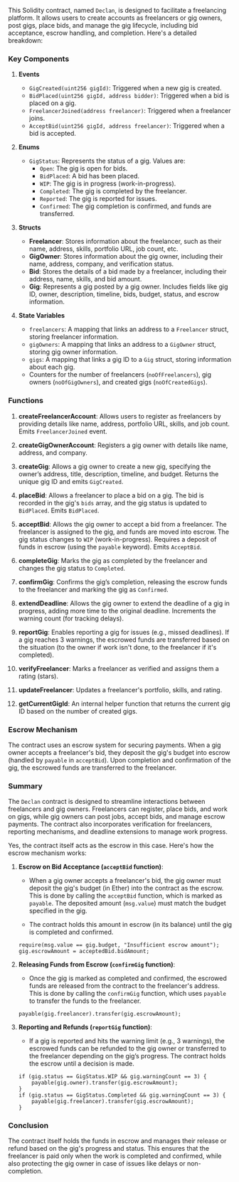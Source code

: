 This Solidity contract, named `Declan`, is designed to facilitate a freelancing platform. It allows users to create accounts as freelancers or gig owners, post gigs, place bids, and manage the gig lifecycle, including bid acceptance, escrow handling, and completion. Here's a detailed breakdown:

### Key Components

1. **Events**
   - `GigCreated(uint256 gigId)`: Triggered when a new gig is created.
   - `BidPlaced(uint256 gigId, address bidder)`: Triggered when a bid is placed on a gig.
   - `FreelancerJoined(address freelancer)`: Triggered when a freelancer joins.
   - `AcceptBid(uint256 gigId, address freelancer)`: Triggered when a bid is accepted.

2. **Enums**
   - `GigStatus`: Represents the status of a gig. Values are:
     - `Open`: The gig is open for bids.
     - `BidPlaced`: A bid has been placed.
     - `WIP`: The gig is in progress (work-in-progress).
     - `Completed`: The gig is completed by the freelancer.
     - `Reported`: The gig is reported for issues.
     - `Confirmed`: The gig completion is confirmed, and funds are transferred.

3. **Structs**
   - **Freelancer**: Stores information about the freelancer, such as their name, address, skills, portfolio URL, job count, etc.
   - **GigOwner**: Stores information about the gig owner, including their name, address, company, and verification status.
   - **Bid**: Stores the details of a bid made by a freelancer, including their address, name, skills, and bid amount.
   - **Gig**: Represents a gig posted by a gig owner. Includes fields like gig ID, owner, description, timeline, bids, budget, status, and escrow information.

4. **State Variables**
   - `freelancers`: A mapping that links an address to a `Freelancer` struct, storing freelancer information.
   - `gigOwners`: A mapping that links an address to a `GigOwner` struct, storing gig owner information.
   - `gigs`: A mapping that links a gig ID to a `Gig` struct, storing information about each gig.
   - Counters for the number of freelancers (`noOfFreelancers`), gig owners (`noOfGigOwners`), and created gigs (`noOfCreatedGigs`).

### Functions

1. **createFreelancerAccount**: Allows users to register as freelancers by providing details like name, address, portfolio URL, skills, and job count. Emits `FreelancerJoined` event.

2. **createGigOwnerAccount**: Registers a gig owner with details like name, address, and company.

3. **createGig**: Allows a gig owner to create a new gig, specifying the owner’s address, title, description, timeline, and budget. Returns the unique gig ID and emits `GigCreated`.

4. **placeBid**: Allows a freelancer to place a bid on a gig. The bid is recorded in the gig's `bids` array, and the gig status is updated to `BidPlaced`. Emits `BidPlaced`.

5. **acceptBid**: Allows the gig owner to accept a bid from a freelancer. The freelancer is assigned to the gig, and funds are moved into escrow. The gig status changes to `WIP` (work-in-progress). Requires a deposit of funds in escrow (using the `payable` keyword). Emits `AcceptBid`.

6. **completeGig**: Marks the gig as completed by the freelancer and changes the gig status to `Completed`.

7. **confirmGig**: Confirms the gig’s completion, releasing the escrow funds to the freelancer and marking the gig as `Confirmed`.

8. **extendDeadline**: Allows the gig owner to extend the deadline of a gig in progress, adding more time to the original deadline. Increments the warning count (for tracking delays).

9. **reportGig**: Enables reporting a gig for issues (e.g., missed deadlines). If a gig reaches 3 warnings, the escrowed funds are transferred based on the situation (to the owner if work isn't done, to the freelancer if it's completed).

10. **verifyFreelancer**: Marks a freelancer as verified and assigns them a rating (stars).

11. **updateFreelancer**: Updates a freelancer's portfolio, skills, and rating.

12. **getCurrentGigId**: An internal helper function that returns the current gig ID based on the number of created gigs.

### Escrow Mechanism
The contract uses an escrow system for securing payments. When a gig owner accepts a freelancer's bid, they deposit the gig's budget into escrow (handled by `payable` in `acceptBid`). Upon completion and confirmation of the gig, the escrowed funds are transferred to the freelancer.

### Summary
The `Declan` contract is designed to streamline interactions between freelancers and gig owners. Freelancers can register, place bids, and work on gigs, while gig owners can post jobs, accept bids, and manage escrow payments. The contract also incorporates verification for freelancers, reporting mechanisms, and deadline extensions to manage work progress.

Yes, the contract itself acts as the escrow in this case. Here's how the escrow mechanism works:

1. **Escrow on Bid Acceptance (`acceptBid` function)**:
   - When a gig owner accepts a freelancer's bid, the gig owner must deposit the gig's budget (in Ether) into the contract as the escrow. This is done by calling the `acceptBid` function, which is marked as `payable`. The deposited amount (`msg.value`) must match the budget specified in the gig.
   
   - The contract holds this amount in escrow (in its balance) until the gig is completed and confirmed.

   ```solidity
   require(msg.value == gig.budget, "Insufficient escrow amount");
   gig.escrowAmount = acceptedBid.bidAmount;
   ```

2. **Releasing Funds from Escrow (`confirmGig` function)**:
   - Once the gig is marked as completed and confirmed, the escrowed funds are released from the contract to the freelancer's address. This is done by calling the `confirmGig` function, which uses `payable` to transfer the funds to the freelancer.

   ```solidity
   payable(gig.freelancer).transfer(gig.escrowAmount);
   ```

3. **Reporting and Refunds (`reportGig` function)**:
   - If a gig is reported and hits the warning limit (e.g., 3 warnings), the escrowed funds can be refunded to the gig owner or transferred to the freelancer depending on the gig’s progress. The contract holds the escrow until a decision is made.

   ```solidity
   if (gig.status == GigStatus.WIP && gig.warningCount == 3) {
       payable(gig.owner).transfer(gig.escrowAmount);
   }
   if (gig.status == GigStatus.Completed && gig.warningCount == 3) {
       payable(gig.freelancer).transfer(gig.escrowAmount);
   }
   ```

### Conclusion
The contract itself holds the funds in escrow and manages their release or refund based on the gig's progress and status. This ensures that the freelancer is paid only when the work is completed and confirmed, while also protecting the gig owner in case of issues like delays or non-completion.